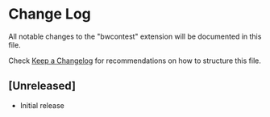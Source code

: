 # Change Log

All notable changes to the "bwcontest" extension will be documented in this file.

Check [Keep a Changelog](http://keepachangelog.com/) for recommendations on how to structure this file.

## [Unreleased]

- Initial release
